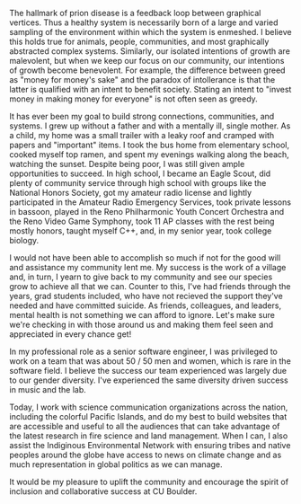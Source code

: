 The hallmark of prion disease is a feedback loop between graphical vertices. Thus a healthy system is necessarily born of a large and varied sampling of the environment within which the system is enmeshed. I believe this holds true for animals, people, communities, and most graphically abstracted complex systems. Similarly, our isolated intentions of growth are malevolent, but when we keep our focus on our community, our intentions of growth become benevolent. For example, the difference between greed as "money for money's sake" and the paradox of intollerance is that the latter is qualified with an intent to benefit society. Stating an intent to "invest money in making money for everyone" is not often seen as greedy.

It has ever been my goal to build strong connections, communities, and systems. I grew up without a father and with a mentally ill, single mother. As a child, my home was a small trailer with a leaky roof and cramped with papers and "important" items. I took the bus home from elementary school, cooked myself top ramen, and spent my evenings walking along the beach, watching the sunset. Despite being poor, I was still given ample opportunities to succeed. In high school, I became an Eagle Scout, did plenty of community service through high school with groups like the National Honors Society, got my amateur radio license and lightly participated in the Amateur Radio Emergency Services, took private lessons in bassoon, played in the Reno Philharmonic Youth Concert Orchestra and the Reno Video Game Symphony, took 11 AP classes with the rest being mostly honors, taught myself C++, and, in my senior year, took college biology.

I would not have been able to accomplish so much if not for the good will and assistance my community lent me. My success is the work of a village and, in turn, I yearn to give back to my community and see our species grow to achieve all that we can. Counter to this, I've had friends through the years, grad students included, who have not recieved the support they've needed and have committed suicide. As friends, colleagues, and leaders, mental health is not something we can afford to ignore. Let's make sure we're checking in with those around us and making them feel seen and appreciated in every chance get!

In my professional role as a senior software engineer, I was privileged to work on a team that was about 50 / 50 men and women, which is rare in the software field. I believe the success our team experienced was largely due to our gender diversity. I've experienced the same diversity driven success in music and the lab.

Today, I work with science communication organizations across the nation, including the colorful Pacific Islands, and do my best to build websites that are accessible and useful to all the audiences that can take advantage of the latest research in fire science and land management. When I can, I also assist the Indiginous Environmental Network with ensuring tribes and native peoples around the globe have access to news on climate change and as much representation in global politics as we can manage.

It would be my pleasure to uplift the community and encourage the spirit of inclusion and collaborative success at CU Boulder.